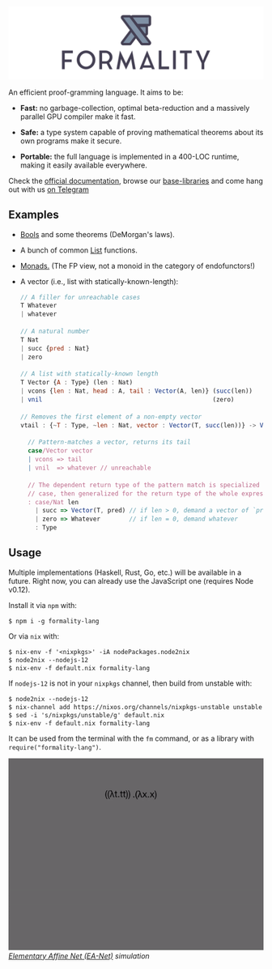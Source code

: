 ![](docs/images/formality-banner-white.png)

An efficient proof-gramming language. It aims to be:

- **Fast:** no garbage-collection, optimal beta-reduction and a massively parallel GPU compiler make it fast.

- **Safe:** a type system capable of proving mathematical theorems about its own programs make it secure.

- **Portable:** the full language is implemented in a 400-LOC runtime, making it easily available everywhere.

Check the [official documentation](https://docs.formality-lang.org), browse our [base-libraries](https://github.com/moonad/Formality-Base) and come hang out with us [on Telegram](https://t.me/formality_lang)

## Examples

- [Bools](https://github.com/moonad/Formality-Base/blob/master/Data.Bool.fm) and some theorems (DeMorgan's laws).

- A bunch of common [List](https://github.com/moonad/Formality-Base/blob/master/Data.List.fm) functions.

- [Monads.](https://github.com/moonad/Formality-Base/blob/master/Control.Monad.fm) (The FP view, not a monoid in the category of endofunctors!)

- A vector (i.e., list with statically-known-length):

    ```javascript
    // A filler for unreachable cases
    T Whatever
    | whatever

    // A natural number
    T Nat
    | succ {pred : Nat}
    | zero

    // A list with statically-known length
    T Vector {A : Type} (len : Nat)
    | vcons {len : Nat, head : A, tail : Vector(A, len)} (succ(len))
    | vnil                                               (zero)

    // Removes the first element of a non-empty vector
    vtail : {~T : Type, ~len : Nat, vector : Vector(T, succ(len))} -> Vector(T, len)

      // Pattern-matches a vector, returns its tail
      case/Vector vector
      | vcons => tail
      | vnil  => whatever // unreachable

      // The dependent return type of the pattern match is specialized for each
      // case, then generalized for the return type of the whole expression
      : case/Nat len
        | succ => Vector(T, pred) // if len > 0, demand a vector of `pred(len)` elems
        | zero => Whatever        // if len = 0, demand whatever
        : Type
    ```

## Usage

Multiple implementations (Haskell, Rust, Go, etc.) will be available in a
future. Right now, you can already use the JavaScript one (requires Node v0.12).

Install it via `npm` with:

```
$ npm i -g formality-lang
```

Or via `nix` with:

```
$ nix-env -f '<nixpkgs>' -iA nodePackages.node2nix
$ node2nix --nodejs-12
$ nix-env -f default.nix formality-lang
```

If `nodejs-12` is not in your `nixpkgs` channel, then build from unstable with:

```
$ node2nix --nodejs-12
$ nix-channel add https://nixos.org/channels/nixpkgs-unstable unstable
$ sed -i 's/nixpkgs/unstable/g' default.nix
$ nix-env -f default.nix formality-lang
```

It can be used from the terminal with the `fm` command, or as a library with `require("formality-lang")`.

![Interaction-Net compilation](docs/images/inet-simulation.gif)
*[Elementary Affine Net (EA-Net)](https://github.com/moonad/Formality/blob/master/docs/EA-Net.md) simulation*